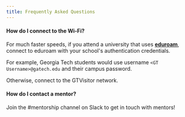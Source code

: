 ```yaml
---
title: Frequently Asked Questions
---
```


#### How do I connect to the Wi-Fi?
For much faster speeds, if you attend a university that uses **[eduroam](https://www.eduroam.org/where/)**, connect to eduroam with your school's authentication credentials. 

For example, Georgia Tech students would use username `<GT Username>@gatech.edu` and their campus password. 

Otherwise, connect to the GTVisitor network.

#### How do I contact a mentor?
Join the #mentorship channel on Slack to get in touch with mentors!
